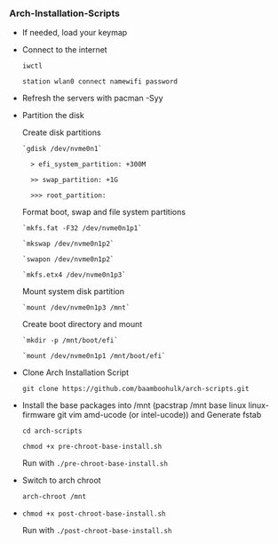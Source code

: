 ### Arch-Installation-Scripts

  - If needed, load your keymap

  - Connect to the internet
  
      `iwctl`

      `station wlan0 connect namewifi password`

  - Refresh the servers with pacman -Syy

  - Partition the disk

      Create disk partitions

        `gdisk /dev/nvme0n1`

          > efi_system_partition: +300M

          >> swap_partition: +1G 

          >>> root_partition: 

      Format boot, swap and file system partitions 

        `mkfs.fat -F32 /dev/nvme0n1p1`

        `mkswap /dev/nvme0n1p2`

        `swapon /dev/nvme0n1p2`

        `mkfs.etx4 /dev/nvme0n1p3`

      Mount system disk partition 

        `mount /dev/nvme0n1p3 /mnt`

      Create boot directory and mount 

        `mkdir -p /mnt/boot/efi`

        `mount /dev/nvme0n1p1 /mnt/boot/efi`

  - Clone Arch Installation Script 

      `git clone https://github.com/baamboohulk/arch-scripts.git`

  - Install the base packages into /mnt (pacstrap /mnt base linux linux-firmware git vim amd-ucode (or intel-ucode)) and Generate fstab

      `cd arch-scripts`

      `chmod +x pre-chroot-base-install.sh`

      Run with `./pre-chroot-base-install.sh`

  - Switch to arch chroot 

      `arch-chroot /mnt`
  - 
      `chmod +x post-chroot-base-install.sh`

      Run with `./post-chroot-base-install.sh`



